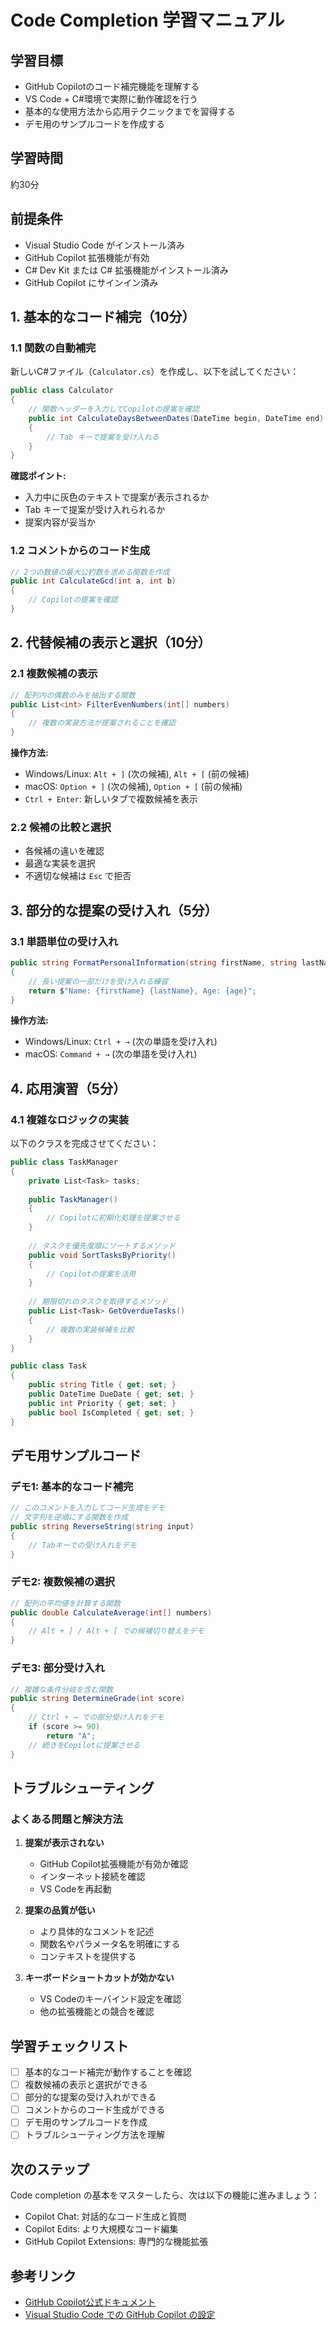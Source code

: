 # Code Completion 学習マニュアル

## 学習目標
- GitHub Copilotのコード補完機能を理解する
- VS Code + C#環境で実際に動作確認を行う
- 基本的な使用方法から応用テクニックまでを習得する
- デモ用のサンプルコードを作成する

## 学習時間
約30分

## 前提条件
- Visual Studio Code がインストール済み
- GitHub Copilot 拡張機能が有効
- C# Dev Kit または C# 拡張機能がインストール済み
- GitHub Copilot にサインイン済み

## 1. 基本的なコード補完（10分）

### 1.1 関数の自動補完
新しいC#ファイル（`Calculator.cs`）を作成し、以下を試してください：

```csharp
public class Calculator
{
    // 関数ヘッダーを入力してCopilotの提案を確認
    public int CalculateDaysBetweenDates(DateTime begin, DateTime end)
    {
        // Tab キーで提案を受け入れる
    }
}
```

**確認ポイント:**
- 入力中に灰色のテキストで提案が表示されるか
- Tab キーで提案が受け入れられるか
- 提案内容が妥当か

### 1.2 コメントからのコード生成
```csharp
// 2つの数値の最大公約数を求める関数を作成
public int CalculateGcd(int a, int b)
{
    // Copilotの提案を確認
}
```

## 2. 代替候補の表示と選択（10分）

### 2.1 複数候補の表示
```csharp
// 配列内の偶数のみを抽出する関数
public List<int> FilterEvenNumbers(int[] numbers)
{
    // 複数の実装方法が提案されることを確認
}
```

**操作方法:**
- Windows/Linux: `Alt + ]` (次の候補), `Alt + [` (前の候補)
- macOS: `Option + ]` (次の候補), `Option + [` (前の候補)
- `Ctrl + Enter`: 新しいタブで複数候補を表示

### 2.2 候補の比較と選択
- 各候補の違いを確認
- 最適な実装を選択
- 不適切な候補は `Esc` で拒否

## 3. 部分的な提案の受け入れ（5分）

### 3.1 単語単位の受け入れ
```csharp
public string FormatPersonalInformation(string firstName, string lastName, int age)
{
    // 長い提案の一部だけを受け入れる練習
    return $"Name: {firstName} {lastName}, Age: {age}";
}
```

**操作方法:**
- Windows/Linux: `Ctrl + →` (次の単語を受け入れ)
- macOS: `Command + →` (次の単語を受け入れ)

## 4. 応用演習（5分）

### 4.1 複雑なロジックの実装
以下のクラスを完成させてください：

```csharp
public class TaskManager
{
    private List<Task> tasks;
    
    public TaskManager()
    {
        // Copilotに初期化処理を提案させる
    }
    
    // タスクを優先度順にソートするメソッド
    public void SortTasksByPriority()
    {
        // Copilotの提案を活用
    }
    
    // 期限切れのタスクを取得するメソッド
    public List<Task> GetOverdueTasks()
    {
        // 複数の実装候補を比較
    }
}

public class Task
{
    public string Title { get; set; }
    public DateTime DueDate { get; set; }
    public int Priority { get; set; }
    public bool IsCompleted { get; set; }
}
```

## デモ用サンプルコード

### デモ1: 基本的なコード補完
```csharp
// このコメントを入力してコード生成をデモ
// 文字列を逆順にする関数を作成
public string ReverseString(string input)
{
    // Tabキーでの受け入れをデモ
}
```

### デモ2: 複数候補の選択
```csharp
// 配列の平均値を計算する関数
public double CalculateAverage(int[] numbers)
{
    // Alt + ] / Alt + [ での候補切り替えをデモ
}
```

### デモ3: 部分受け入れ
```csharp
// 複雑な条件分岐を含む関数
public string DetermineGrade(int score)
{
    // Ctrl + → での部分受け入れをデモ
    if (score >= 90)
        return "A";
    // 続きをCopilotに提案させる
}
```

## トラブルシューティング

### よくある問題と解決方法

1. **提案が表示されない**
   - GitHub Copilot拡張機能が有効か確認
   - インターネット接続を確認
   - VS Codeを再起動

2. **提案の品質が低い**
   - より具体的なコメントを記述
   - 関数名やパラメータ名を明確にする
   - コンテキストを提供する

3. **キーボードショートカットが効かない**
   - VS Codeのキーバインド設定を確認
   - 他の拡張機能との競合を確認

## 学習チェックリスト

- [ ] 基本的なコード補完が動作することを確認
- [ ] 複数候補の表示と選択ができる
- [ ] 部分的な提案の受け入れができる
- [ ] コメントからのコード生成ができる
- [ ] デモ用のサンプルコードを作成
- [ ] トラブルシューティング方法を理解

## 次のステップ

Code completion の基本をマスターしたら、次は以下の機能に進みましょう：
- Copilot Chat: 対話的なコード生成と質問
- Copilot Edits: より大規模なコード編集
- GitHub Copilot Extensions: 専門的な機能拡張

## 参考リンク

- [GitHub Copilot公式ドキュメント](https://docs.github.com/ja/copilot/)
- [Visual Studio Code での GitHub Copilot の設定](https://code.visualstudio.com/docs/copilot/setup)
